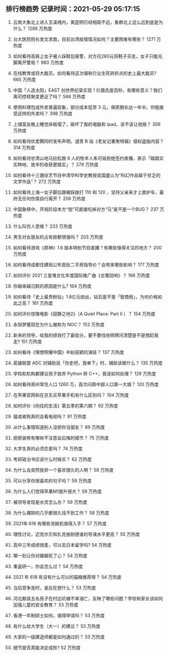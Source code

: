 
## 排行榜趋势 记录时间：2021-05-29 05:17:15
  
  1. 云南大象北上进入玉溪境内，离昆明已经相距不远，象群北上这么远到底是为什么？ 1286 万热度
    
  2. 台大医院院长发文求救，目前台湾疫情情况如何？主要困难有哪些？ 1271 万热度
    
  3. 如何看待高铁上女子被人踩鞋后报警，对方花280元将鞋子买走，女子只能光脚离开警局？ 983 万热度
    
  4. 在线教育或将大裁员，如何看待这次堪称行业生死转折点的史上最大裁员? 665 万热度
    
  5. 中国「人造太阳」EAST 创世界纪录实现 1 亿摄氏度百秒，有哪些意义？我们离可控核聚变更近了吗？ 566 万热度
    
  6. 使用料理包成外卖普遍现象，部分成本低至 3 元，保质期长达一年半。你能接受这样的外卖吗？ 398 万热度
    
  7. 上铺室友晚上睡觉床板塌了，砸坏了我的电脑和 ipad，该不该让他赔？ 356 万热度
    
  8. 如何看待优爱腾同时发布声明，谴责 B 站《老友记重聚特辑》侵权盗版内容？ 314 万热度
    
  9. 如何看待甘肃山地马拉松救 6 人的牧羊人朱可铭拒绝签约直播，表示「踏踏实实种地、放羊的收获更踏实」？ 279 万热度
    
  10. 如何看待十三邀综艺节目中清华科学史教授吴国盛认为“科幻作品属于贫乏的文学作品”？ 272 万热度
    
  11. 如何看待上海一女子脚后跟被踩拨打 110 和 120 ，坚持父亲来才上救护车，最终无任何伤情自行离开？ 259 万热度
    
  12. 中国象棋中，开局阶段本方“炮”可直接吃掉对方“马”是不是一个BUG？ 237 万热度
    
  13. 什么叫穷人思维？ 233 万热度
    
  14. 男生对女朋友的占有欲都很强吗？ 203 万热度
    
  15. 如何看待游戏《原神》1.6 版本特别节目直播？有哪些值得关注的地方？ 200 万热度
    
  16. 如何看待成都住建局公布首批二手房指导价？会带来哪些影响？ 177 万热度
    
  17. 如何评价 2021 三星堆文化年度国际推广曲《古蜀回响》？ 166 万热度
    
  18. 你越来越沉默的原因是什么? 164 万热度
    
  19. 如何看待「史上最贵粉钻」1.8亿元拍出，钻石是不是「智商税」，为何价格如此之高？ 161 万热度
    
  20. 如何评价惊悚电影《寂静之地2》（A Quiet Place: Part II ）？ 154 万热度
    
  21. 永恒梦魇现在为什么被称为 NOC？ 152 万热度
    
  22. 新来的领导，给我的绩效打了最低分，要不要找他明牌问清楚是不是想赶我走? 151 万热度
    
  23. 如何看待《理想照耀中国》中赵丽颖的演技？ 137 万热度
    
  24. 英雄联盟 ADC 对辅助说「你走吧，我单下」时，辅助该做什么？ 135 万热度
    
  25. 学校和机构都建议孩子放弃 Python 转 C++，我该如何处理？ 129 万热度
    
  26. 如何看待郑州常住人口 1260 万，首次问鼎中部人口第一大城？ 120 万热度
    
  27. 在苹果官网和在京东买苹果手机有什么区别吗？ 104 万热度
    
  28. 如何评价《向往的生活》第五季的第六期？ 92 万热度
    
  29. 猫或者狗真的会看电视吗？ 91 万热度
    
  30. 从什么事情知道别人没把你当朋友？ 89 万热度
    
  31. 厨房装修有哪些不注意会后悔的细节？ 75 万热度
    
  32. 大学生真的必须恋爱吗？ 74 万热度
    
  33. 考研政治书应该什么时候买？ 62 万热度
    
  34. 为什么会突然放弃一个喜欢很久的人啊？ 59 万热度
    
  35. 可以分享你很喜欢的句子吗？ 59 万热度
    
  36. 为什么人们觉得苹果M1提升很大？ 59 万热度
    
  37. 被领导发现是水货怎么办？ 59 万热度
    
  38. 为什么裸辞的几乎都很久找不到工作？ 58 万热度
    
  39. 2021年 618 有哪些洗碗机值得入手？ 57 万热度
    
  40. 理性讨论，迈克尔贝和扎克施耐德谁的导演水平更高？ 55 万热度
    
  41. 高中三年成绩很差，可以去日本留学吗? 54 万热度
    
  42. 哪一刻让你对婚姻死了心？ 54 万热度
    
  43. 重返研一，你会怎么过？ 54 万热度
    
  44. 2021 年 618 有没有什么可以的猫粮推荐呀？ 54 万热度
    
  45. 当后宫争宠时，皇后在想什么？ 53 万热度
    
  46. 河北献县五名孩子在村边坑塘不幸溺亡，反映了哪些问题？学校和家长该如何加强儿童的安全教育？ 53 万热度
    
  47. 香港一年制硕士如何，值得申请吗？ 53 万热度
    
  48. 有什么给大学生（大一）的建议？ 53 万热度
    
  49. 大家的一级建造师都是如何通过的？ 53 万热度
    
  50. 细节是否真能决定成败? 52 万热度
    